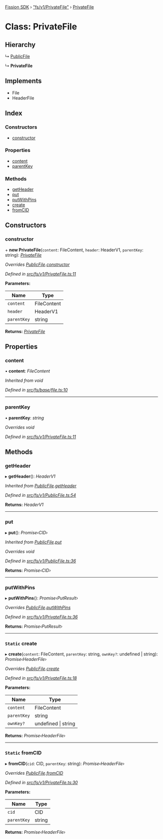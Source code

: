 [Fission SDK](../README.md) › ["fs/v1/PrivateFile"](../modules/_fs_v1_privatefile_.md) › [PrivateFile](_fs_v1_privatefile_.privatefile.md)

# Class: PrivateFile

## Hierarchy

  ↳ [PublicFile](_fs_v1_publicfile_.publicfile.md)

  ↳ **PrivateFile**

## Implements

* File
* HeaderFile

## Index

### Constructors

* [constructor](_fs_v1_privatefile_.privatefile.md#constructor)

### Properties

* [content](_fs_v1_privatefile_.privatefile.md#content)
* [parentKey](_fs_v1_privatefile_.privatefile.md#parentkey)

### Methods

* [getHeader](_fs_v1_privatefile_.privatefile.md#getheader)
* [put](_fs_v1_privatefile_.privatefile.md#put)
* [putWithPins](_fs_v1_privatefile_.privatefile.md#putwithpins)
* [create](_fs_v1_privatefile_.privatefile.md#static-create)
* [fromCID](_fs_v1_privatefile_.privatefile.md#static-fromcid)

## Constructors

###  constructor

\+ **new PrivateFile**(`content`: FileContent, `header`: HeaderV1, `parentKey`: string): *[PrivateFile](_fs_v1_privatefile_.privatefile.md)*

*Overrides [PublicFile](_fs_v1_publicfile_.publicfile.md).[constructor](_fs_v1_publicfile_.publicfile.md#constructor)*

*Defined in [src/fs/v1/PrivateFile.ts:11](https://github.com/fission-suite/ts-sdk/blob/f59fd0a/src/fs/v1/PrivateFile.ts#L11)*

**Parameters:**

Name | Type |
------ | ------ |
`content` | FileContent |
`header` | HeaderV1 |
`parentKey` | string |

**Returns:** *[PrivateFile](_fs_v1_privatefile_.privatefile.md)*

## Properties

###  content

• **content**: *FileContent*

*Inherited from void*

*Defined in [src/fs/base/file.ts:10](https://github.com/fission-suite/ts-sdk/blob/f59fd0a/src/fs/base/file.ts#L10)*

___

###  parentKey

• **parentKey**: *string*

*Overrides void*

*Defined in [src/fs/v1/PrivateFile.ts:11](https://github.com/fission-suite/ts-sdk/blob/f59fd0a/src/fs/v1/PrivateFile.ts#L11)*

## Methods

###  getHeader

▸ **getHeader**(): *HeaderV1*

*Inherited from [PublicFile](_fs_v1_publicfile_.publicfile.md).[getHeader](_fs_v1_publicfile_.publicfile.md#getheader)*

*Defined in [src/fs/v1/PublicFile.ts:54](https://github.com/fission-suite/ts-sdk/blob/f59fd0a/src/fs/v1/PublicFile.ts#L54)*

**Returns:** *HeaderV1*

___

###  put

▸ **put**(): *Promise‹CID›*

*Inherited from [PublicFile](_fs_v1_publicfile_.publicfile.md).[put](_fs_v1_publicfile_.publicfile.md#put)*

*Overrides void*

*Defined in [src/fs/v1/PublicFile.ts:36](https://github.com/fission-suite/ts-sdk/blob/f59fd0a/src/fs/v1/PublicFile.ts#L36)*

**Returns:** *Promise‹CID›*

___

###  putWithPins

▸ **putWithPins**(): *Promise‹PutResult›*

*Overrides [PublicFile](_fs_v1_publicfile_.publicfile.md).[putWithPins](_fs_v1_publicfile_.publicfile.md#putwithpins)*

*Defined in [src/fs/v1/PrivateFile.ts:36](https://github.com/fission-suite/ts-sdk/blob/f59fd0a/src/fs/v1/PrivateFile.ts#L36)*

**Returns:** *Promise‹PutResult›*

___

### `Static` create

▸ **create**(`content`: FileContent, `parentKey`: string, `ownKey?`: undefined | string): *Promise‹HeaderFile›*

*Overrides [PublicFile](_fs_v1_publicfile_.publicfile.md).[create](_fs_v1_publicfile_.publicfile.md#static-create)*

*Defined in [src/fs/v1/PrivateFile.ts:18](https://github.com/fission-suite/ts-sdk/blob/f59fd0a/src/fs/v1/PrivateFile.ts#L18)*

**Parameters:**

Name | Type |
------ | ------ |
`content` | FileContent |
`parentKey` | string |
`ownKey?` | undefined &#124; string |

**Returns:** *Promise‹HeaderFile›*

___

### `Static` fromCID

▸ **fromCID**(`cid`: CID, `parentKey`: string): *Promise‹HeaderFile›*

*Overrides [PublicFile](_fs_v1_publicfile_.publicfile.md).[fromCID](_fs_v1_publicfile_.publicfile.md#static-fromcid)*

*Defined in [src/fs/v1/PrivateFile.ts:30](https://github.com/fission-suite/ts-sdk/blob/f59fd0a/src/fs/v1/PrivateFile.ts#L30)*

**Parameters:**

Name | Type |
------ | ------ |
`cid` | CID |
`parentKey` | string |

**Returns:** *Promise‹HeaderFile›*
